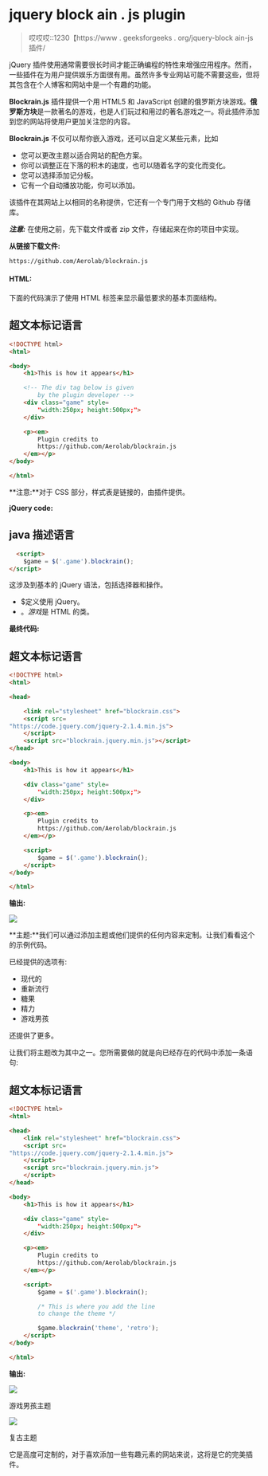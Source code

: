 # jquery block ain . js plugin

> 哎哎哎::1230【https://www . geeksforgeeks . org/jquery-block ain-js 插件/

jQuery 插件使用通常需要很长时间才能正确编程的特性来增强应用程序。然而，一些插件在为用户提供娱乐方面很有用。虽然许多专业网站可能不需要这些，但将其包含在个人博客和网站中是一个有趣的功能。

**Blockrain.js** 插件提供一个用 HTML5 和 JavaScript 创建的俄罗斯方块游戏。**俄罗斯方块**是一款著名的游戏，也是人们玩过和用过的著名游戏之一。将此插件添加到您的网站将使用户更加关注您的内容。

**Blockrain.js** 不仅可以帮你嵌入游戏，还可以自定义某些元素，比如

*   您可以更改主题以适合网站的配色方案。
*   你可以调整正在下落的积木的速度，也可以随着名字的变化而变化。
*   您可以选择添加记分板。
*   它有一个自动播放功能，你可以添加。

该插件在其网站上以相同的名称提供，它还有一个专门用于文档的 Github 存储库。

***注意:*** 在使用之前，先下载文件或者 zip 文件，存储起来在你的项目中实现。

**从链接下载文件:**

```html
https://github.com/Aerolab/blockrain.js
```

#### HTML:

下面的代码演示了使用 HTML 标签来显示最低要求的基本页面结构。

## 超文本标记语言

```html
<!DOCTYPE html>
<html>

<body>
    <h1>This is how it appears</h1>

    <!-- The div tag below is given 
        by the plugin developer -->
    <div class="game" style=
        "width:250px; height:500px;">
    </div>

    <p><em>
        Plugin credits to 
        https://github.com/Aerolab/blockrain.js
    </em></p>  
</body>

</html>
```

**注意:**对于 CSS 部分，样式表是链接的，由插件提供。

**jQuery code:**

## java 描述语言

```html
  <script>
    $game = $('.game').blockrain();
</script>
```

这涉及到基本的 jQuery 语法，包括选择器和操作。

*   $定义使用 jQuery。
*   。*游戏*是 HTML 的类。

**最终代码:**

## 超文本标记语言

```html
<!DOCTYPE html>
<html>

<head>

    <link rel="stylesheet" href="blockrain.css">
    <script src=
"https://code.jquery.com/jquery-2.1.4.min.js">
    </script>
    <script src="blockrain.jquery.min.js"></script>
</head>

<body>
    <h1>This is how it appears</h1>

    <div class="game" style=
        "width:250px; height:500px;">
    </div>

    <p><em>
        Plugin credits to 
        https://github.com/Aerolab/blockrain.js
    </em></p>

    <script>
        $game = $('.game').blockrain();
    </script>
</body>

</html>
```

**输出:**

![](img/23b67167d3fa7a06a86e55f77a126895.png)

**主题:**我们可以通过添加主题或他们提供的任何内容来定制。让我们看看这个的示例代码。

已经提供的选项有:

*   现代的
*   重新流行
*   糖果
*   精力
*   游戏男孩

还提供了更多。

让我们将主题改为其中之一。您所需要做的就是向已经存在的代码中添加一条语句:

## 超文本标记语言

```html
<!DOCTYPE html>
<html>

<head>
    <link rel="stylesheet" href="blockrain.css">
    <script src=
"https://code.jquery.com/jquery-2.1.4.min.js">
    </script>
    <script src="blockrain.jquery.min.js">
    </script>
</head>

<body>
    <h1>This is how it appears</h1>

    <div class="game" style=
        "width:250px; height:500px;">
    </div>

    <p><em>
        Plugin credits to 
        https://github.com/Aerolab/blockrain.js
    </em></p>

    <script>
        $game = $('.game').blockrain();

        /* This is where you add the line 
        to change the theme */

        $game.blockrain('theme', 'retro');
    </script>
</body>

</html>
```

**输出:**

![](img/967eeb821f8603d30539e869717a31f9.png)

游戏男孩主题

![](img/a475ce8b8363d2cce2a74b42085c56b6.png)

复古主题

它是高度可定制的，对于喜欢添加一些有趣元素的网站来说，这将是它的完美插件。